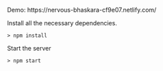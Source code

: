 <p>Demo: https://nervous-bhaskara-cf9e07.netlify.com/</p>
<p>Install all the necessary dependencies.</p>
<pre>
<code>> npm install</code>
</pre>

<p>Start the server</p>
<pre>
<code>> npm start</code>
</pre>